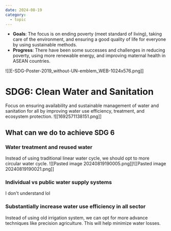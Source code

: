 ```yaml
---
date: 2024-08-19
category:
  - topic
---
```

- **Goals**: The focus is on ending poverty (meet standard of living), taking care of the environment, and ensuring a good quality of life for everyone by using sustainable methods.
- **Progress**: There have been some successes and challenges in reducing poverty, using more renewable energy, and improving maternal health in ASEAN countries.

![[E-SDG-Poster-2019_without-UN-emblem_WEB-1024x576.png]]
# SDG6: Clean Water and Sanitation
Focus on ensuring availability and sustainable management of water and sanitation for all by improving water use efficiency, treatment, and ecosystem protection.
![[1692571138151.png]]
## What can we do to achieve SDG 6
### Water treatment and reused water
Instead of using traditional linear water cycle, we should opt to more circular water cycle. 
![[Pasted image 20240819190005.png]]![[Pasted image 20240819190021.png]]
### Individual vs public water supply systems
I don't understand lol
### Substantially increase water use efficiency in all sector
Instead of using old irrigation system, we can opt for more advance techniques like precision agriculture. This will help minimize water losses.